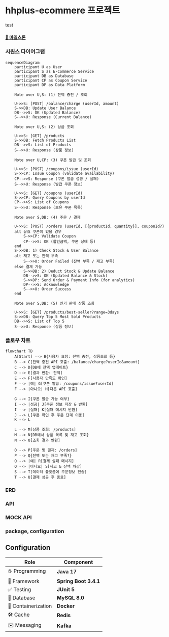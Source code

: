 

# hhplus-ecommere 프로젝트
test


#### [🔗 마일스톤](https://github.com/users/dhgudtmxhs/projects/3)
  
### 시퀀스 다이어그램
```mermaid
sequenceDiagram
    participant U as User
    participant S as E-Commerce Service
    participant DB as Database
    participant CP as Coupon Service
    participant DP as Data Platform

    Note over U,S: (1) 잔액 충전 / 조회
   
    U->>S: [POST] /balance/charge (userId, amount)
    S->>DB: Update User Balance
    DB-->>S: OK (Updated Balance)
    S-->>U: Response (Current Balance)

    Note over U,S: (2) 상품 조회

    U->>S: [GET] /products
    S->>DB: Fetch Products List
    DB-->>S: List of Products
    S-->>U: Response (상품 정보)

    Note over U,CP: (3) 쿠폰 발급 및 조회

    U->>S: [POST] /coupons/issue (userId)
    S->>CP: Issue Coupon (validate availability)
    CP-->>S: Response (쿠폰 발급 성공 / 실패)
    S-->>U: Response (발급 쿠폰 정보)

    U->>S: [GET] /coupons (userId)
    S->>CP: Query Coupons by userId
    CP-->>S: List of Coupons
    S-->>U: Response (보유 쿠폰 목록)

    Note over S,DB: (4) 주문 / 결제

    U->>S: [POST] /orders (userId, [{productId, quantity}], couponId?)
    alt 유효 쿠폰이 있을 경우
        S->>CP: Validate Coupon
        CP-->>S: OK (할인금액, 쿠폰 상태 등)
    end
    S->>DB: 1) Check Stock & User Balance
    alt 재고 또는 잔액 부족
        S-->>U: Order Failed (잔액 부족 / 재고 부족)
    else 결제 가능
        S->>DB: 2) Deduct Stock & Update Balance
        DB-->>S: OK (Updated Balance & Stock)
        S->>DP: Send Order & Payment Info (for analytics)
        DP-->>S: Acknowledge
        S-->>U: Order Success
    end

    Note over S,DB: (5) 인기 판매 상품 조회

    U->>S: [GET] /products/best-seller?range=3days
    S->>DB: Query Top 5 Most Sold Products
    DB-->>S: List of Top 5
    S-->>U: Response (상품 정보)
```

### 플로우 차트

```mermaid
flowchart TD
    A[Start] --> B{사용자 요청: 잔액 충전, 상품조회 등}
    B --> C[잔액 충전 API 호출: /balance/charge?userId&amount]
    C --> D{DB에 잔액 업데이트}
    D --> E[결과 반환: 잔액]
    E --> F[사용자 만족도 확인]
    F --> |예| G[쿠폰 발급: /coupons/issue?userId]
    F --> |아니오| H[다른 API 호출]

    G --> I{쿠폰 발급 가능 여부}
    I --> |성공| J[쿠폰 정보 저장 & 반환]
    I --> |실패| K[실패 메시지 반환]
    J --> L[쿠폰 확인 후 주문 단계 이동]
    K --> L

    L --> M[상품 조회: /products]
    M --> N{DB에서 상품 목록 및 재고 조회}
    N --> O[조회 결과 반환]

    O --> P[주문 및 결제: /orders]
    P --> Q{잔액 또는 재고 부족?}
    Q --> |예| R[결제 실패 메시지]
    Q --> |아니오| S[재고 & 잔액 차감]
    S --> T[데이터 플랫폼에 주문정보 전송]
    T --> U[결제 성공 후 종료]
```
### ERD

### API

### MOCK API

### package, configuration



## Configuration
| **Role**           | **Component**                |
|---------------------|------------------------------|
| ☕ Programming      | **Java 17**                  |
| 🌱 Framework        | **Spring Boot 3.4.1**        |
| ✅ Testing          | **JUnit 5**                    |
| 🐬 Database         | **MySQL 8.0**                |
| 🐳 Containerization | **Docker**                   |
| 🛠 Cache            | **Redis**                    |
| ✉️ Messaging        | **Kafka**                    |
